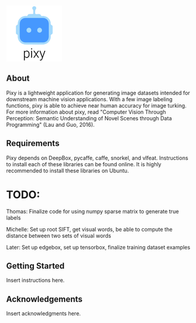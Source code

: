 <img src="pixy-logo.jpg" width="150"/>

## About
Pixy is a lightweight application for generating image datasets intended for downstream machine vision applications. With a few image labeling functions, pixy is able to achieve near human accuracy for image turking. For more information about pixy, read "Computer Vision Through Perception: Semantic Understanding of Novel Scenes through Data Programming" (Lau and Guo, 2016).

## Requirements
Pixy depends on DeepBox, pycaffe, caffe, snorkel, and vlfeat. Instructions to install each of these libraries can be found online. It is highly recommended to install these libraries on Ubuntu.

# TODO:

Thomas: Finalize code for using numpy sparse matrix to generate true labels

Michelle: Set up root SIFT, get visual words, be able to compute the distance between two sets of visual words

Later: Set up edgebox, set up tensorbox, finalize training dataset examples

## Getting Started 
Insert instructions here.

## Acknowledgements 
Insert acknowledgments here.
